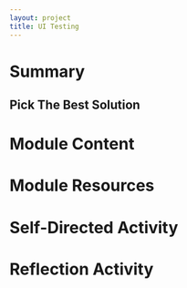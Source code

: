 ```yaml
---
layout: project
title: UI Testing
---
```


# Summary

## Pick The Best Solution

# Module Content

# Module Resources

# Self-Directed Activity

# Reflection Activity
